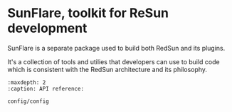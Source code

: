 # SunFlare, toolkit for ReSun development

SunFlare is a separate package used to build both RedSun and its plugins.

It's a collection of tools and utilies that developers can use to build code which is consistent with the RedSun architecture
and its philosophy.

```{toctree}
:maxdepth: 2
:caption: API reference:

config/config
```
